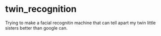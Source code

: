 # twin_recognition

Trying to make a facial recognitin machine that can tell apart my twin little sisters better than google can.
